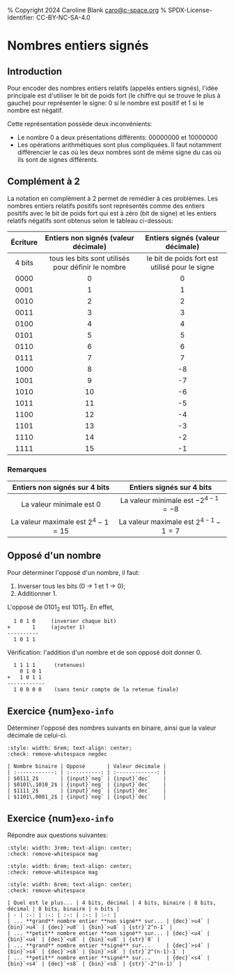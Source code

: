 % Copyright 2024 Caroline Blank <caro@c-space.org>
% SPDX-License-Identifier: CC-BY-NC-SA-4.0

# Nombres entiers signés

## Introduction

Pour encoder des nombres entiers relatifs (appelés entiers signés), l'idée
principale est d'utiliser le bit de poids fort (le chiffre qui se trouve le plus
à gauche) pour représenter le signe: 0 si le nombre est positif et 1 si le
nombre est négatif.

Cette représentation possède deux inconvénients:

- Le nombre 0 a deux présentations différents: 00000000 et 10000000
- Les opérations arithmétiques sont plus compliquées. Il faut notamment
  différencier le cas où les deux nombres sont de même signe du cas où ils sont
  de signes différents.

## Complément à 2

La notation en complément à 2 permet de remédier à ces problèmes. Les nombres
entiers relatifs positifs sont représentés comme des entiers positifs avec le
bit de poids fort qui est à zéro (bit de signe) et les entiers relatifs négatifs
sont obtenus selon le tableau ci-dessous:

| Écriture | Entiers non signés (valeur décimale) | Entiers signés (valeur décimale) |
|:--------:|:-----------------------------------:|:--------------------------------:|
| 4 bits   | tous les bits sont utilisés pour définir le nombre | le bit de poids fort est utilisé pour le signe |
| 0000     | 0                                   | 0                                |
| 0001     | 1                                   | 1                                |
| 0010     | 2                                   | 2                                |
| 0011     | 3                                   | 3                                |
| 0100     | 4                                   | 4                                |
| 0101     | 5                                   | 5                                |
| 0110     | 6                                   | 6                                |
| 0111     | 7                                   | 7                                |
| 1000     | 8                                   | -8                               |
| 1001     | 9                                   | -7                               |
| 1010     | 10                                  | -6                               |
| 1011     | 11                                  | -5                               |
| 1100     | 12                                  | -4                               |
| 1101     | 13                                  | -3                               |
| 1110     | 14                                  | -2                               |
| 1111     | 15                                  | -1                               |

### Remarques

| Entiers non signés sur 4 bits | Entiers signés sur 4 bits |
|:------------------:|:--------------:|
| La valeur minimale est 0 | La valeur minimale est $-2^{4-1} = -8$ |
| La valeur maximale est $2^4-1 = 15$ | La valeur maximale est $2^{4-1}-1 = 7$ |

## Opposé d'un nombre

Pour déterminer l'opposé d'un nombre, il faut:
1. Inverser tous les bits (0 $\rightarrow$ 1 et 1 $\rightarrow$ 0);
2. Additionner 1.

L'opposé de $0101_2$ est $1011_2$. En effet,
```{code-block} text
  1 0 1 0     (inverser chaque bit)
+       1     (ajouter 1)
----------
  1 0 1 1
```

Vérification: l'addition d'un nombre et de son opposé doit donner 0.
```{code-block} text
  1 1 1 1      (retenues)
    0 1 0 1
+   1 0 1 1
------------
  1 0 0 0 0    (sans tenir compte de la retenue finale)
```

## Exercice {num}`exo-info`

<script type="module">
const core = await tdoc.import('tdoc/core.js');
const quizz = await tdoc.import('tdoc/quizz.js');

quizz.checks.negdec = args => {
    args.answer = {
      neg: v => core.strToInt(v, 2),
      dec: v => core.strToInt(v),
    }[args.solution](args.answer);
    const tr = args.field.closest('tr');
    let s = '';
    for (const el of core.qsa(tr, 'math > mn, math > msub > mn:first-child')) {
      s += el.textContent;
    }
    const value = core.strToInt(s, 2);
    const wrap = 1 << s.length, neg = wrap - value;
    const dec = neg < wrap / 2 ? neg : neg - wrap;
    args.solution = {neg, dec}[args.solution];
};

quizz.checks.mag = args => {
    const smallest = args.solution[0] === '<';
    const signed = args.solution[1] === 's';
    const bits = core.strToInt(args.solution.slice(2));
    const radix = args.role === 'dec' ? 10 : 2;
    let v = (1 << bits) - 1;
    if (smallest) v -= (1 << bits) - 1;
    if (signed) v -= 1 << (bits - 1);
    if (signed && v < 0 && radix !== 10) v += 1 << bits;
    args.answer = core.strToInt(args.answer, radix);
    args.solution = v;
};
</script>

Déterminer l'opposé des nombres suivants en binaire, ainsi que la valeur
décimale de celui-ci.

```{role} input(quizz-input)
:style: width: 6rem; text-align: center;
:check: remove-whitespace negdec
```

```{quizz}
| Nombre binaire | Opposé       | Valeur décimale |
| :------------: | :----------: | :-------------: |
| $0111_2$       | {input}`neg` | {input}`dec`    |
| $0101\,1010_2$ | {input}`neg` | {input}`dec`    |
| $1111_2$       | {input}`neg` | {input}`dec`    |
| $1101\,0001_2$ | {input}`neg` | {input}`dec`    |
```

## Exercice {num}`exo-info`

Répondre aux questions suivantes:

```{role} dec(quizz-input)
:style: width: 3rem; text-align: center;
:check: remove-whitespace mag
```
```{role} bin(quizz-input)
:style: width: 6rem; text-align: center;
:check: remove-whitespace mag
```
```{role} str(quizz-input)
:style: width: 6rem; text-align: center;
:check: remove-whitespace
```

```{quizz}
| Quel est le plus... | 4 bits, décimal | 4 bits, binaire | 8 bits, décimal | 8 bits, binaire | n bits |
| - | :-: | :-: | :-: | :-: | :-: |
| ... **grand** nombre entier **non signé** sur... | {dec}`>u4` | {bin}`>u4` | {dec}`>u8` | {bin}`>u8` | {str}`2^n-1` |
| ... **petit** nombre entier **non signé** sur... | {dec}`<u4` | {bin}`<u4` | {dec}`<u8` | {bin}`<u8` | {str}`0` |
| ... **grand** nombre entier **signé** sur...     | {dec}`>s4` | {bin}`>s4` | {dec}`>s8` | {bin}`>s8` | {str}`2^(n-1)-1` |
| ... **petit** nombre entier **signé** sur...     | {dec}`<s4` | {bin}`<s4` | {dec}`<s8` | {bin}`<s8` | {str}`-2^(n-1)` |
```
